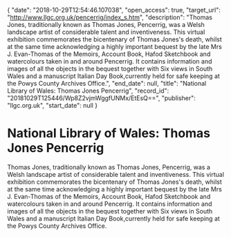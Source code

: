 {
  "date": "2018-10-29T12:54:46.107038", 
  "open_access": true, 
  "target_url": "http://www.llgc.org.uk/pencerrig/index_s.htm", 
  "description": "Thomas Jones, traditionally known as Thomas Jones, Pencerrig, was a Welsh landscape artist of considerable talent and inventiveness. This virtual exhibition commemorates the bicentenary of Thomas Jones's death, whilst at the same time acknowledging a highly important bequest by the late Mrs J. Evan-Thomas of the Memoirs, Account Book, Hafod Sketchbook and watercolours taken in and around Pencerrig. It contains information and images of all the objects in the bequest together with Six views in South Wales and a manuscript Italian Day Book,currently held for safe keeping at the Powys County Archives Office.", 
  "end_date": null, 
  "title": "National Library of Wales: Thomas Jones Pencerrig", 
  "record_id": "20181029T125446/Wp8Z2vjmWggfUNMx/EtEsQ==", 
  "publisher": "llgc.org.uk", 
  "start_date": null
}

# National Library of Wales: Thomas Jones Pencerrig

Thomas Jones, traditionally known as Thomas Jones, Pencerrig, was a Welsh landscape artist of considerable talent and inventiveness. This virtual exhibition commemorates the bicentenary of Thomas Jones's death, whilst at the same time acknowledging a highly important bequest by the late Mrs J. Evan-Thomas of the Memoirs, Account Book, Hafod Sketchbook and watercolours taken in and around Pencerrig. It contains information and images of all the objects in the bequest together with Six views in South Wales and a manuscript Italian Day Book,currently held for safe keeping at the Powys County Archives Office.